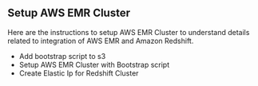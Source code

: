 ## Setup AWS EMR Cluster

Here are the instructions to setup AWS EMR Cluster to understand details related to integration of AWS EMR and Amazon Redshift.
* Add bootstrap script to s3
* Setup AWS EMR Cluster with Bootstrap script
* Create Elastic Ip for Redshift Cluster